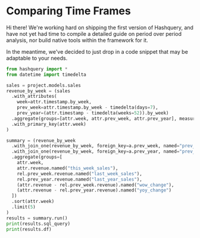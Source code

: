 # Comparing Time Frames

Hi there! We're working hard on shipping the first version of
Hashquery, and have not yet had time to compile a detailed guide
on period over period analysis, nor build native tools within the
framework for it.

In the meantime, we've decided to just drop in a code snippet
that may be adaptable to your needs.

```python
from hashquery import *
from datetime import timedelta

sales = project.models.sales
revenue_by_week = (sales
  .with_attributes(
    week=attr.timestamp.by_week,
    prev_week=attr.timestamp.by_week - timedelta(days=7),
    prev_year=(attr.timestamp - timedelta(weeks=52)).by_week)
  .aggregate(groups=[attr.week, attr.prev_week, attr.prev_year], measures=[msr.revenue])
  .with_primary_key(attr.week)
)

summary = (revenue_by_week
  .with_join_one(revenue_by_week, foreign_key=a.prev_week, named="prev_week")
  .with_join_one(revenue_by_week, foreign_key=a.prev_year, named="prev_year")
  .aggregate(groups=[
    attr.week,
    attr.revenue.named("this_week_sales"),
    rel.prev_week.revenue.named("last_week_sales"),
    rel.prev_year.revenue.named("last_year_sales"),
    (attr.revenue - rel.prev_week.revenue).named("wow_change"),
    (attr.revenue - rel.prev_year.revenue).named("yoy_change")
  ])
  .sort(attr.week)
  .limit(5)
)
results = summary.run()
print(results.sql_query)
print(results.df)
```
